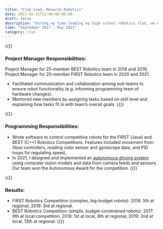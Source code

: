 ```yaml
---
title: "Club Lead, Monarch Robotics"
date: 2021-05-31T12:00:00-06:00
draft: false
description: "During my time leading my high school robotics club, we won half a dozen awards across multiple competitions."
time: "September 2017 - May 2021"
category: club
---
```


{{<side-by-side imageLeft="1.png">}}
### Project Manager Responsibilities:
Project Manager for 25-member BEST Robotics team in 2018 and 2019, Project Manager for 20-member FIRST Robotics team in 2020 and 2021.
- Facilitated communication and collaboration among sub-teams to ensure robot functionality (e.g. informing programming team of hardware changes).
- Mentored new members by assigning tasks based on skill level and explaining how tasks fit in with team’s overall goals. 
{{</side-by-side>}}

{{<side-by-side imageRight="2.png">}}
### Programming Responsibilities:
- Wrote software to control competitive robots for the FIRST (Java) and BEST (C++) Robotics Competitions. Features included movement from Xbox controllers, reading color sensor and gyroscope data, and PID loops for regulating speed, 
- In 2021, I designed and implemented an [autonomous driving system](https://dashboard2021.web.app/) using computer vision models and data from camera feeds and sensors. Our team won the Autonomous Award for the competition.
{{</side-by-side>}}

{{<side-by-side imageLeft="3.png">}}
### Results:
- FIRST Robotics Competition (complex, big-budget robots): 2018: 5th at regional; 2019: 3rd at regional.
- BEST Robotics Competition (simple, budget-constrained robots): 2017: 9th at local competition; 2018: 1st at local, 8th at regional; 2019: 2nd at local, 13th at regional.
{{</side-by-side>}}
